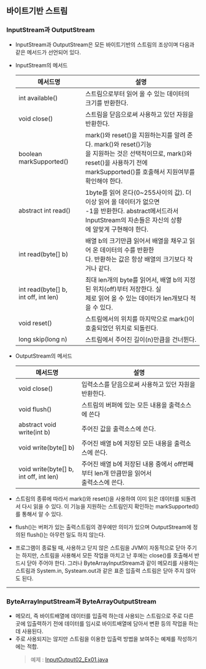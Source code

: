 ## 바이트기반 스트림
### InputStream과 OutputStream
* InputStream과 OutputStream은 모든 바이트기반의 스트림의 조상이며 다음과 같은 메서드가 선언되어 있다.
* InputStream의 메서드

    | 메서드명                                    | 설명                                                                                                                                      |
    |-----------------------------------------|-----------------------------------------------------------------------------------------------------------------------------------------|
    | int available()                         | 스트림으로부터 읽어 올 수 있는 데이터의 크기를 반환한다.                                                                                                        |
    | void close()                            | 스트림을 닫음으로써 사용하고 있던 자원을 반환한다.                                                                                                            |
    | boolean markSupported()                 | mark()와 reset()을 지원하는지를 알려 준다. mark()와 reset()기능<br>을 지원하는 것은 선택적이므로, mark()와 reset()을 사용하기 전에<br> markSupported()를 호출해서 지원여부를 확인해야 한다. |
    | abstract int read()                     | 1byte를 읽어 온다(0~255사이의 값). 더 이상 읽어 올 데이터가 없으면<br>-1을 반환한다. abstract메서드라서 InputStream의 자손들은 자신의 상황<br>에 알맞게 구현해야 한다.                      |
    | int read(byte[] b)                      | 배열 b의 크기만큼 읽어서 배열을 채우고 읽어 온 데이터의 수를 반환한<br>다. 반환하는 값은 항상 배열의 크기보다 작거나 같다.                                                               |
    | int read(byte[] b,<br>int off, int len) | 최대 len개의 byte를 읽어서, 배열 b의 지정된 위치(off)부터 저장한다. 실<br>제로 읽어 올 수 있는 데이터가 len개보다 적을 수 있다.                                                    |
    | void reset()                            | 스트림에서의 위치를 마지막으로 mark()이 호출되었던 위치로 되돌린다.                                                                                                |
    | long skip(long n)                       | 스트림에서 주어진 길이(n)만큼을 건너뛴다.                                                                                                                |
* OutputStream의 메서드

    | 메서드명                                      | 설명                                                       |
    |-------------------------------------------|----------------------------------------------------------|
    | void close()                              | 입력소스를 닫음으로써 사용하고 있던 자원을 반환한다.                            |
    | void flush()                              | 스트림의 버퍼에 있는 모든 내용을 출력소스에 쓴다                              |
    | abstract void write(int b)                | 주어진 값을 출력소스에 쓴다.                                         |
    | void write(byte[] b)                      | 주어진 배열 b에 저장된 모든 내용을 출력소스에 쓴다.                           |
    | void write(byte[] b,<br>int off, int len) | 주어진 배열 b에 저장된 내용 중에서 off번째부터 len개 만큼만을 읽어서<br> 출력소스에 쓴다. |
* 스트림의 종류에 따라서 mark()와 reset()을 사용하여 이미 읽은 데이터를 되돌려서 다시 읽을 수 있다. 이 기능을 지원하는 스트림인지 확인하는 markSupported()를 통해서 알 수 있다.
* flush()는 버퍼가 있는 출력스트림의 경우에만 의미가 있으며 OutputStream에 정의된 flush()는 아무런 일도 하지 않는다.
* 프로그램이 종료될 때, 사용하고 닫지 않은 스트림을 JVM이 자동적으로 닫아 주기는 하지만, 스트림을 사용해서 모든 작업을 마치고 난 후에는 close()를 호출해서 반드시 닫아 주어야 한다. 그러나 ByteArrayInputStream과 같이 메모리를 사용하는 스트림과 System.in, Systeam.out과 같은 표준 입출력 스트림은 닫아 주지 않아도 된다.

---
### ByteArrayInputStream과 ByteArrayOutputStream
* 메모리, 즉 바이트배열에 데이터를 입출력 하는데 사용되는 스트림으로 주로 다른 곳에 입출력하기 전에 데이터를 임시로 바이트배열에 담아서 변환 등의 작업을 하는데 사용된다.
* 주로 사용되지는 않지만 스트림을 이용한 입출력 방법을 보여주는 예제를 작성하기에는 적합.
    > 예제 : [InputOutput02_Ex01.java](./InputOutput02_Ex01.java)